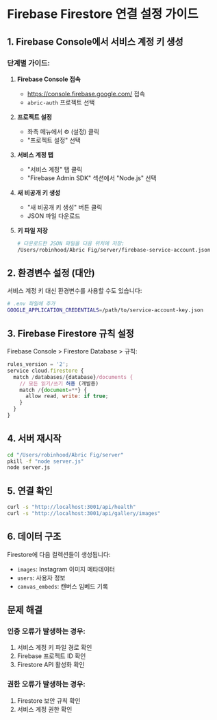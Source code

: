 # Firebase Firestore 연결 설정 가이드

## 1. Firebase Console에서 서비스 계정 키 생성

### 단계별 가이드:

1. **Firebase Console 접속**
   - https://console.firebase.google.com/ 접속
   - `abric-auth` 프로젝트 선택

2. **프로젝트 설정**
   - 좌측 메뉴에서 ⚙️ (설정) 클릭
   - "프로젝트 설정" 선택

3. **서비스 계정 탭**
   - "서비스 계정" 탭 클릭
   - "Firebase Admin SDK" 섹션에서 "Node.js" 선택

4. **새 비공개 키 생성**
   - "새 비공개 키 생성" 버튼 클릭
   - JSON 파일 다운로드

5. **키 파일 저장**
   ```bash
   # 다운로드한 JSON 파일을 다음 위치에 저장:
   /Users/robinhood/Abric Fig/server/firebase-service-account.json
   ```

## 2. 환경변수 설정 (대안)

서비스 계정 키 대신 환경변수를 사용할 수도 있습니다:

```bash
# .env 파일에 추가
GOOGLE_APPLICATION_CREDENTIALS=/path/to/service-account-key.json
```

## 3. Firebase Firestore 규칙 설정

Firebase Console > Firestore Database > 규칙:

```javascript
rules_version = '2';
service cloud.firestore {
  match /databases/{database}/documents {
    // 모든 읽기/쓰기 허용 (개발용)
    match /{document=**} {
      allow read, write: if true;
    }
  }
}
```

## 4. 서버 재시작

```bash
cd "/Users/robinhood/Abric Fig/server"
pkill -f "node server.js"
node server.js
```

## 5. 연결 확인

```bash
curl -s "http://localhost:3001/api/health"
curl -s "http://localhost:3001/api/gallery/images"
```

## 6. 데이터 구조

Firestore에 다음 컬렉션들이 생성됩니다:

- `images`: Instagram 이미지 메타데이터
- `users`: 사용자 정보
- `canvas_embeds`: 캔버스 임베드 기록

## 문제 해결

### 인증 오류가 발생하는 경우:
1. 서비스 계정 키 파일 경로 확인
2. Firebase 프로젝트 ID 확인
3. Firestore API 활성화 확인

### 권한 오류가 발생하는 경우:
1. Firestore 보안 규칙 확인
2. 서비스 계정 권한 확인
